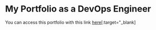 # My Portfolio as a DevOps Engineer

You can access this portfolio with this link [here](https://tolani-port.netlify.app/)[:target="_blank]

